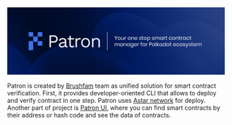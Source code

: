 #

![Patron](Patron.png)

Patron is created by [Brushfam](https://brushfam.io/) team as unified solution for smart 
contract verification. First, it provides developer-oriented CLI that allows to 
deploy and verify contract in one step. Patron uses [Astar network](https://astar.network/) 
for deploy. Another part of project is [Patron UI](https://patron.works/), where you can 
find smart contracts by their address or hash code and see the data of contracts. 
